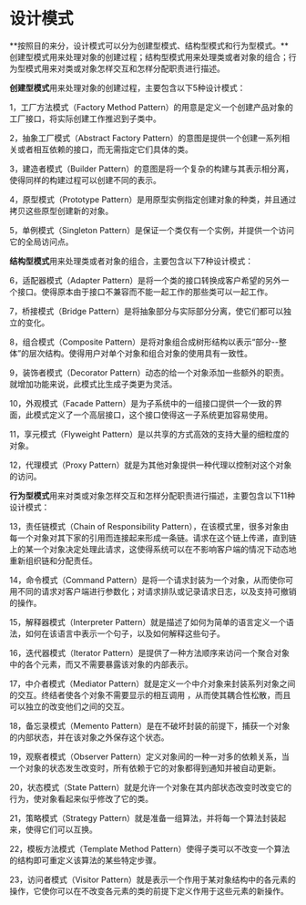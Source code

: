 # 设计模式

**按照目的来分，设计模式可以分为创建型模式、结构型模式和行为型模式。**创建型模式用来处理对象的创建过程；结构型模式用来处理类或者对象的组合；行为型模式用来对类或对象怎样交互和怎样分配职责进行描述。

**创建型模式**用来处理对象的创建过程，主要包含以下5种设计模式：

1，工厂方法模式（Factory Method Pattern）的用意是定义一个创建产品对象的工厂接口，将实际创建工作推迟到子类中。

2，抽象工厂模式（Abstract Factory Pattern）的意图是提供一个创建一系列相关或者相互依赖的接口，而无需指定它们具体的类。

3，建造者模式（Builder Pattern）的意图是将一个复杂的构建与其表示相分离，使得同样的构建过程可以创建不同的表示。

4，原型模式（Prototype Pattern）是用原型实例指定创建对象的种类，并且通过拷贝这些原型创建新的对象。

5，单例模式（Singleton Pattern）是保证一个类仅有一个实例，并提供一个访问它的全局访问点。

**结构型模式**用来处理类或者对象的组合，主要包含以下7种设计模式：

6，适配器模式（Adapter Pattern）是将一个类的接口转换成客户希望的另外一个接口。使得原本由于接口不兼容而不能一起工作的那些类可以一起工作。

7，桥接模式（Bridge Pattern）是将抽象部分与实际部分分离，使它们都可以独立的变化。

8，组合模式（Composite Pattern）是将对象组合成树形结构以表示“部分--整体”的层次结构。使得用户对单个对象和组合对象的使用具有一致性。

9，装饰者模式（Decorator Pattern）动态的给一个对象添加一些额外的职责。就增加功能来说，此模式比生成子类更为灵活。

10，外观模式（Facade Pattern）是为子系统中的一组接口提供一个一致的界面，此模式定义了一个高层接口，这个接口使得这一子系统更加容易使用。

11，享元模式（Flyweight Pattern）是以共享的方式高效的支持大量的细粒度的对象。

12，代理模式（Proxy Pattern）就是为其他对象提供一种代理以控制对这个对象的访问。

**行为型模式**用来对类或对象怎样交互和怎样分配职责进行描述，主要包含以下11种设计模式：

13，责任链模式（Chain of Responsibility Pattern），在该模式里，很多对象由每一个对象对其下家的引用而连接起来形成一条链。请求在这个链上传递，直到链上的某一个对象决定处理此请求，这使得系统可以在不影响客户端的情况下动态地重新组织链和分配责任。

14，命令模式（Command Pattern）是将一个请求封装为一个对象，从而使你可用不同的请求对客户端进行参数化；对请求排队或记录请求日志，以及支持可撤销的操作。

15，解释器模式（Interpreter Pattern）就是描述了如何为简单的语言定义一个语法，如何在该语言中表示一个句子，以及如何解释这些句子。

16，迭代器模式（Iterator Pattern）是提供了一种方法顺序来访问一个聚合对象中的各个元素，而又不需要暴露该对象的内部表示。

17，中介者模式（Mediator Pattern）就是定义一个中介对象来封装系列对象之间的交互。终结者使各个对象不需要显示的相互调用 ，从而使其耦合性松散，而且可以独立的改变他们之间的交互。

18，备忘录模式（Memento Pattern）是在不破坏封装的前提下，捕获一个对象的内部状态，并在该对象之外保存这个状态。

19，观察者模式（Observer Pattern）定义对象间的一种一对多的依赖关系，当一个对象的状态发生改变时，所有依赖于它的对象都得到通知并被自动更新。

20，状态模式（State Pattern）就是允许一个对象在其内部状态改变时改变它的行为，使对象看起来似乎修改了它的类。

21，策略模式（Strategy Pattern）就是准备一组算法，并将每一个算法封装起来，使得它们可以互换。

22，模板方法模式（Template Method Pattern）使得子类可以不改变一个算法的结构即可重定义该算法的某些特定步骤。

23，访问者模式（Visitor Pattern）就是表示一个作用于某对象结构中的各元素的操作，它使你可以在不改变各元素的类的前提下定义作用于这些元素的新操作。

